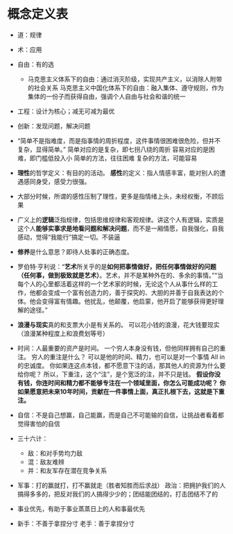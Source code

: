 # 概念定义表

- 道：规律
- 术：应用
- 自由：有的选
  - 马克思主义体系下的自由：通过消灭阶级，实现共产主义，以消除人附带的社会关系
    马克思主义中国化体系下的自由：融入集体、遵守规则，作为集体的一份子而获得自由，强调个人自由与社会和谐的统一
- 工程：设计为核心；减无可减为最优
- 创新：发现问题，解决问题

- “简单不是指难度，而是指事情的周折程度，这件事情很困难很危险，但并不复杂，显得简单。”
  简单对应的是复杂，即七拐八绕的周折
  容易对应的是困难，即门槛低投入小
  简单的方法，往往困难
  复杂的方法，可能容易

- **理性**的哲学定义：有目的的活动。
  **感性**的定义：指人情感丰富，能对别人的遭遇感同身受，感受力很强。

- 大部分时候，所谓的感性压制了理性，更多是指情绪上头，未经权衡，不顾后果

- 广义上的**逻辑**泛指规律，包括思维规律和客观规律。讲这个人有逻辑，实质是这个人**能够实事求是地看问题和解决问题**，而不是一厢情愿，自我强化，自我感动，觉得“我能行”搞定一切。不装逼

- **修养**是什么意思？即待人处事的正确态度。

- 罗伯特·亨利说：“**艺术**所关乎的是**如何把事情做好，把任何事情做好的问题（任何事，做到极致就是艺术）**。艺术，并不是某种外在的、多余的事情。”“当每个人的心里都活着这样的一个艺术家的时候，无论这个人从事什么样的工作，他都会变成一个富有创造力的，善于探究的、大胆的并善于自我表达的个体。他会变得富有情趣。他扰乱，他颠覆，他启蒙，他开启了能够获得更好理解的途径。”

- **浪漫与现实**真的和支票大小是有关系的。
  可以花小钱的浪漫，花大钱要现实（浪漫某种程度上和浪费划等号）

- 时间：人最重要的资产是时间。
  一个穷人本身没有钱，但他同样拥有自己的重注。
  穷人的重注是什么？
  可以是他的时间、精力，也可以是对一个事情 All in 的忠诚度。
  你如果连这点本钱，都不愿意下注的话，那其他人的资源为什么要给你呢？
  所以，下重注，这个“注”，是个宽泛的注，并不只是钱。
  **假设你没有钱，你连时间和精力都不能够专注在一个领域里面，你怎么可能成功呢？**
  **你如果愿意把未来10年时间，贡献在一件事情上面，真正扎根下去，这就是下重注。**


- 自信：不是自己想赢，自己能赢，而是自己不可能输的自信，让挑战者看着都觉得害怕的自信
- 三十六计：
  
  - 敌：和对手势均力敌
  - 混：敌友难辨
  - 并：和友军存在潜在竞争关系
- 军事：打的赢就打，打不赢就走（胜者知胜而后求战）
  政治：把拥护我们的人搞得多多的，把反对我们的人搞得少少的；团结能团结的，打击团结不了的
- 事业优先，有助于事业蒸蒸日上的人和事最优先
- 新手：不善于拿捏分寸
  老手：善于拿捏分寸
